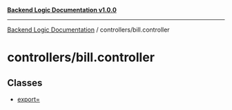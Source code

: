 [**Backend Logic Documentation v1.0.0**](../../README.md)

***

[Backend Logic Documentation](../../README.md) / controllers/bill.controller

# controllers/bill.controller

## Classes

- [export=](classes/export=.md)
